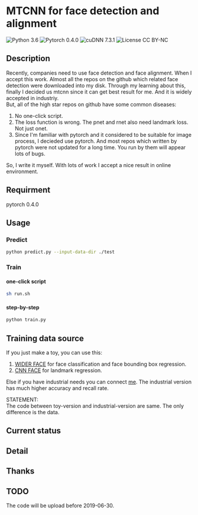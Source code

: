 # MTCNN for face detection and alignment

![Python 3.6](https://img.shields.io/badge/python-3.6-green.svg?style=plastic)
![Pytorch 0.4.0](https://img.shields.io/badge/pytorch-0.4.0-green.svg?style=plastic)
![cuDNN 7.3.1](https://img.shields.io/badge/cudnn-7.3.1-green.svg?style=plastic)
![License CC BY-NC](https://img.shields.io/badge/license-CC_BY--NC-green.svg?style=plastic)

## Description
Recently, companies need to use face detection and face alignment. When I accept this work. Almost all the repos on the github which related face detection were downloaded into my disk. Through my learning about this, finally I decided us mtcnn since it can get best result for me. And it is widely accepted in industriy.  
But, all of the high star repos on github have some common diseases:
1. No one-click script.
2. The loss function is wrong. The pnet and rnet also need landmark loss. Not just onet.
3. Since I'm familiar with pytorch and it considered to be suitable for image process, I decieded use pytorch. And most repos which written by pytorch were not updated for a long time. You run by them will appear lots of bugs.  

So, I write it myself. With lots of work I accept a nice result in online environment.

## Requirment
pytorch 0.4.0  

## Usage
### Predict
```bash
python predict.py --input-data-dir ./test
```
### Train
#### one-click script  
```bash
sh run.sh
```
  
  
#### step-by-step
```bash
python train.py
```

## Training data source
If you just make a toy, you can use this:
1. [WIDER FACE](http://shuoyang1213.me/WIDERFACE/) for face classification and face bounding box regression.
2. [CNN FACE](http://mmlab.ie.cuhk.edu.hk/archive/CNN_FacePoint.htm) for landmark regression.

Else if you have industrial needs you can connect [me](yangbisheng2009@gmail.com). The industrial version has much higher accuracy and recall rate.  

STATEMENT:  
The code between toy-version and industrial-version are same. The only difference is the data.
## Current status

## Detail
## Thanks
## TODO
The code will be upload before 2019-06-30.